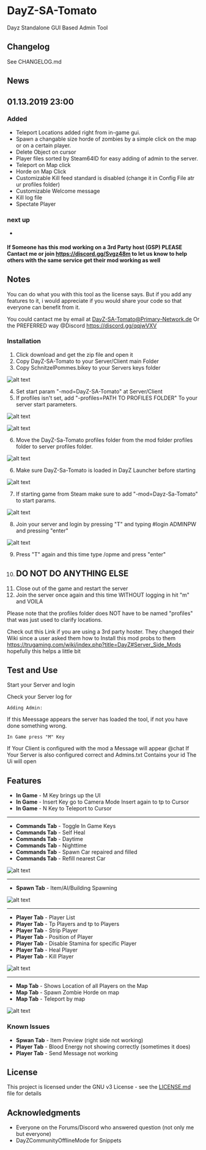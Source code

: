 # DayZ-SA-Tomato

Dayz Standalone GUI Based Admin Tool



## Changelog

See CHANGELOG.md

## News

## 01.13.2019 23:00


### Added 

- Teleport Locations added right from in-game gui.
- Spawn a changable size horde of zombies by a simple click on the map or on a certain player.
- Delete Object on cursor
- Player files sorted by Steam64ID for easy adding of admin to the server.
- Teleport on Map click
- Horde on Map Click 
- Customizable Kill feed standard is disabled (change it in Config File atr ur profiles folder)
- Customizable Welcome message
- Kill log file 
- Spectate Player


 ### next up
- 


#### If Someone has this mod working on a 3rd Party host (GSP) PLEASE Cantact me or join https://discord.gg/Svgz48m to let us know to help others with the same service get their mod working as well

##  Notes

You can do what you with this tool as the license says. But if you add any features to it, i would appreciate if you would share your code so that everyone can benefit from it.


You could cantact me by email at DayZ-SA-Tomato@Primary-Network.de
Or the PREFERRED way @Discord https://discord.gg/qqjwVXV

### Installation

1. Click download and get the zip file and open it
1. Copy DayZ-SA-Tomato to your Server/Client main Folder
2. Copy SchnitzelPommes.bikey to your Servers keys folder


![alt text](https://i.ibb.co/5jcGNRQ/Screenshot-3.png)


4. Set start param "-mod=DayZ-SA-Tomato" at Server/Client 
5. If profiles isn't set, add "-profiles=PATH TO PROFILES FOLDER" To your server start parameters.


![alt text](https://i.ibb.co/YdpXCwS/Screenshot-2.png)

![alt text](https://i.ibb.co/MBvjR0k/Untitled2.png)


6. Move the DayZ-Sa-Tomato profiles folder from the mod folder profiles folder to server profiles folder.


![alt text](https://i.ibb.co/C5xjcsm/Untitled.png)


6. Make sure DayZ-Sa-Tomato is loaded in DayZ Launcher before starting


![alt text](https://i.ibb.co/427c1Mr/Screenshot-1.png)


7. If starting game from Steam make sure to add "-mod=Dayz-Sa-Tomato" to start params.


![alt text](https://i.ibb.co/t3swkS3/Screenshot-7.png)


8. Join your server and login by pressing "T" and typing #login ADMINPW and pressing "enter"


![alt text](https://i.ibb.co/Sv78jk2/Screenshot-12.png)


9. Press "T" again and this time type /opme and press "enter"
10. ## DO NOT DO ANYTHING ELSE
11. Close out of the game and restart the server
12. Join the server once again and this time WITHOUT logging in hit "m" and VOILA

Please note that the profiles folder does NOT have to be named "profiles" that was just used to clarify locations.

Check out this Link if you are using a 3rd party hoster. They changed their Wiki since a user asked them how to Install this mod probs to them https://trugaming.com/wiki/index.php?title=DayZ#Server_Side_Mods hopefully this helps a little bit


## Test and Use

Start your Server and login

Check your Server log for 

```
Adding Admin:
```

If this Meessage appears the server has loaded the tool, if not you have done something wrong.

```
In Game press "M" Key
```
If Your Client is configured with the mod a Message will appear @chat
If Your Server is also configured correct and Admins.txt Contains your id The Ui will open

## Features

* **In Game** - M Key brings up the UI
* **In Game** - Insert Key go to Camera Mode Insert again to tp to Cursor
* **In Game** - N Key to Teleport to Cursor

------------

* **Commands Tab** - Toggle In Game Keys
* **Commands Tab** - Self Heal
* **Commands Tab** - Daytime
* **Commands Tab** - Nighttime
* **Commands Tab** - Spawn Car repaired and filled
* **Commands Tab** - Refill nearest Car


![alt text](https://i.ibb.co/f2f231q/COMMANDS.jpg)

------------

* **Spawn Tab** - Item/AI/Building Spawning 


![alt text](https://i.ibb.co/rGY1kWS/SPAWN.jpg)

------------

* **Player Tab** - Player List
* **Player Tab** - Tp Players and tp to Players
* **Player Tab** - Strip Player
* **Player Tab** - Position of Player
* **Player Tab** - Disable Stamina for specific Player 
* **Player Tab** - Heal Player
* **Player Tab** - Kill Player


![alt text](https://i.ibb.co/HNtddT5/PLAYER.jpg)

------------

* **Map Tab** - Shows Location of all Players on the Map
* **Map Tab** - Spawn Zombie Horde on map
* **Map Tab** - Teleport by map


![alt text](https://i.ibb.co/h73WcvQ/MAP.jpg)


### Known Issues
* **Spwan Tab** - Item Preview (right side not working)
* **Player Tab** - Blood Energy not showing correctly (sometimes it does)
* **Player Tab** - Send Message not working

## License

This project is licensed under the GNU v3 License - see the [LICENSE.md](LICENSE.md) file for details

## Acknowledgments

* Everyone on the Forums/Discord who answered question (not only me but everyone)
* DayZCommunityOfflineMode for Snippets

